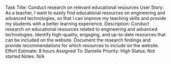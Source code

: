 Task Title: Conduct research on relevant educational resources
User Story: As a teacher, I want to easily find educational resources on engineering and advanced technologies, so that I can improve my teaching skills and provide my students with a better learning experience.
Description: Conduct research on educational resources related to engineering and advanced technologies. Identify high-quality, engaging, and up-to-date resources that can be included on the website. Document the research findings and provide recommendations for which resources to include on the website.
Effort Estimate: 8 hours
Assigned To: Danielle
Priority: High
Status: Not started
Notes: N/A
